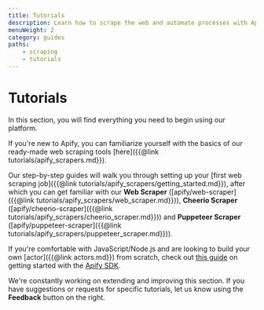 ```yaml
---
title: Tutorials
description: Learn how to scrape the web and automate processes with Apify. From beginner guides for using actors to advanced topics like migrations and performance.
menuWeight: 2
category: guides
paths:
    - scraping
    - tutorials
---
```


# Tutorials

In this section, you will find everything you need to begin using our platform.

If you're new to Apify, you can familiarize yourself with the basics of our ready-made web scraping tools [here]({{@link tutorials/apify_scrapers.md}}).

Our step-by-step guides will walk you through setting up your [first web scraping job]({{@link tutorials/apify_scrapers/getting_started.md}}), after which you can get familiar with our **Web Scraper** ([apify/web-scraper]({{@link tutorials/apify_scrapers/web_scraper.md}})), **Cheerio Scraper** ([apify/cheerio-scraper]({{@link tutorials/apify_scrapers/cheerio_scraper.md}})) and **Puppeteer Scraper** ([apify/puppeteer-scraper]({{@link tutorials/apify_scrapers/puppeteer_scraper.md}})).

If you're comfortable with JavaScript/Node.js and are looking to build your own [actor]({{@link actors.md}}) from scratch, check out [this guide](https://sdk.apify.com/docs/guides/getting-started) on getting started with the [Apify SDK](https://sdk.apify.com).

We're constantly working on extending and improving this section. If you have suggestions or requests for specific tutorials, let us know using the **Feedback** button on the right.
